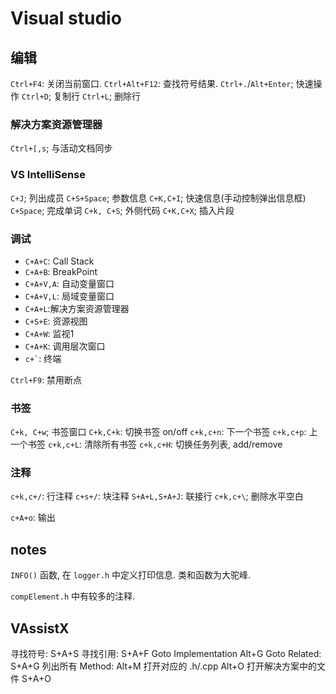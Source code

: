 # Visual studio

## 编辑

`Ctrl+F4`: 关闭当前窗口.
`Ctrl+Alt+F12`: 查找符号结果.
`Ctrl+.`/`Alt+Enter`; 快速操作
`Ctrl+D`; 复制行
`Ctrl+L`; 删除行

### 解决方案资源管理器

`Ctrl+[,s`; 与活动文档同步

### VS IntelliSense

`C+J`; 列出成员
`C+S+Space`; 参数信息
`C+K,C+I`; 快速信息(手动控制弹出信息框)
`C+Space`; 完成单词 
`C+k, C+S`; 外侧代码
`C+K,C+X`; 插入片段

### 调试

+ `C+A+C`: Call Stack
+ `C+A+B`: BreakPoint
+ `C+A+V,A`: 自动变量窗口
+ `C+A+V,L`: 局域变量窗口
+ `C+A+L`:解决方案资源管理器
+ `C+S+E`: 资源视图
+ `C+A+W`: 监视1
+ `C+A+K`: 调用层次窗口
+ `` c+` ``: 终端

`Ctrl+F9`: 禁用断点

### 书签

`C+k, C+w`; 书签窗口
`C+k,C+k`: 切换书签 on/off
`c+k,c+n`: 下一个书签
`c+k,c+p`: 上一个书签
`c+k,c+L`: 清除所有书签
`c+k,c+H`: 切换任务列表, add/remove

### 注释

`c+k,c+/`: 行注释
`c+s+/`: 块注释
`S+A+L,S+A+J`: 联接行
`c+k,c+\`; 删除水平空白

`c+A+o`: 输出

## notes

`INFO()` 函数, 在 `logger.h` 中定义打印信息.
类和函数为大驼峰.

`compElement.h` 中有较多的注释.

## VAssistX

寻找符号: S+A+S
寻找引用: S+A+F
Goto Implementation Alt+G
Goto Related: S+A+G
列出所有 Method: Alt+M
打开对应的 .h/.cpp Alt+O
打开解决方案中的文件 S+A+O
